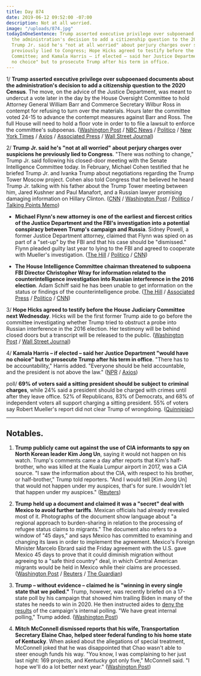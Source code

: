 ```yaml
---
title: Day 874
date: 2019-06-12 09:52:00 -07:00
description: Not at all worried.
image: "/uploads/874.jpg"
todayInOneSentence: Trump asserted executive privilege over subpoenaed documents about
  the administration's decision to add a citizenship question to the 2020 Census;
  Trump Jr. said he's "not at all worried" about perjury charges over suspicions he
  previously lied to Congress; Hope Hicks agreed to testify before the House Judiciary
  Committee; and Kamala Harris – if elected – said her Justice Department "would have
  no choice" but to prosecute Trump after his term in office.
---
```


1/ **Trump asserted executive privilege over subpoenaed documents about the administration's decision to add a citizenship question to the 2020 Census**. The move, on the advice of the Justice Department, was meant to undercut a vote later in the day by the House Oversight Committee to hold Attorney General William Barr and Commerce Secretary Wilbur Ross in contempt for refusing to turn over the materials. Hours later the committee voted 24-15 to advance the contempt measures against Barr and Ross. The full House will need to hold a floor vote in order to to file a lawsuit to enforce the committee's subpoenas. ([Washington Post](https://www.washingtonpost.com/powerpost/trump-asserts-executive-privilege-to-shield-documents-on-census-citizenship-question/2019/06/12/971263c8-8d11-11e9-adf3-f70f78c156e8_story.html) / [NBC News](https://www.nbcnews.com/politics/congress/trump-asserts-executive-privilege-over-census-citizenship-question-info-dems-n1016721) / [Politico](https://www.politico.com/story/2019/06/12/trump-asserts-executive-privilege-to-block-access-to-census-documents-1361784) / [New York Times](https://www.nytimes.com/2019/06/12/us/politics/us-census-2020-trump.html) / [Axios](https://www.axios.com/trump-executive-privilege-census-citizenship-2ef51f25-435a-44a1-981c-728c80c1b505.html) / [Associated Press](https://apnews.com/292e6a9a05f345ae83bff304efebf76b) / [Wall Street Journal](https://www.wsj.com/articles/trump-asserts-executive-privilege-over-documents-on-census-citizenship-question-11560350472))

2/ **Trump Jr. said he's "not at all worried" about perjury charges over suspicions he previously lied to Congress**. "There was nothing to change," Trump Jr. said following his closed-door meeting with the Senate Intelligence Committee today. In February, Michael Cohen testified that he briefed Trump Jr. and Ivanka Trump about negotiations regarding the Trump Tower Moscow project. Cohen also told Congress that he believed he heard Trump Jr. talking with his father about the Trump Tower meeting between him, Jared Kushner and Paul Manafort, and a Russian lawyer promising damaging information on Hillary Clinton. ([CNN](https://www.cnn.com/2019/06/12/politics/donald-trump-jr-testifying/) / [Washington Post](https://www.washingtonpost.com/world/national-security/trump-jr-to-testify-in-second-closed-door-senate-intelligence-interview/2019/06/12/87c5b270-8d08-11e9-adf3-f70f78c156e8_story.html) / [Politico](https://www.politico.com/story/2019/06/12/donald-trump-jr-congress-testimony-1361783) / [Talking Points Memo](https://talkingpointsmemo.com/news/donald-trump-jr-hearing-senate-intelligence-committee))

* **Michael Flynn's new attorney is one of the earliest and fiercest critics of the Justice Department and the FBI's investigation into a potential conspiracy between Trump's campaign and Russia**. Sidney Powell, a former Justice Department attorney, claimed that Flynn was spied on as part of a "set-up" by the FBI and that his case should be "dismissed." Flynn pleaded guilty last year to lying to the FBI and agreed to cooperate with Mueller's investigation. ([The Hill](https://thehill.com/hilltv/rising/448137-mike-flynn-hires-sidney-powell-as-new-counsel) / [Politico](https://www.politico.com/story/2019/06/12/michael-flynn-lawyer-1362006) / [CNN](https://www.cnn.com/2019/06/12/politics/michael-flynn-lawyer-sidney-powell/))

* **The House Intelligence Committee chairman threatened to subpoena FBI Director Christopher Wray for information related to the counterintelligence investigation into Russian interference in the 2016 election**. Adam Schiff said he has been unable to get information on the status or findings of the counterintelligence probe. ([The Hill](https://thehill.com/homenews/house/448149-schiff-threatens-to-subpoena-fbi) / [Associated Press](https://www.apnews.com/be67be02cbb44bd7a42d1429fdae8824) / [Politico](https://www.politico.com/story/2019/06/12/adam-schiff-subpoena-fbi-director-wray-1362106) / [CNN](https://www.cnn.com/2019/06/12/politics/schiff-threatens-fbi-director-subpoena/index.html))

3/ **Hope Hicks agreed to testify before the House Judiciary Committee next Wednesday**. Hicks will be the first former Trump aide to go before the committee investigating whether Trump tried to obstruct a probe into Russian interference in the 2016 election. Her testimony will be behind closed doors but a transcript will be released to the public. ([Washington Post](https://www.washingtonpost.com/politics/former-white-house-aide-hicks-agrees-to-testify-to-house-panel-investigating-trump/2019/06/12/6f687f84-8d47-11e9-b162-8f6f41ec3c04_story.html) / [Wall Street Journal](https://www.wsj.com/articles/hope-hicks-agrees-to-give-closed-door-testimony-to-house-panel-11560373120?mod=hp_lead_pos4))

4/ **Kamala Harris – if elected – said her Justice Department "would have no choice" but to prosecute Trump after his term in office**. "There has to be accountability," Harris added. "Everyone should be held accountable, and the president is not above the law." ([NPR](https://www.npr.org/2019/06/08/730941386/harris-justice-dept-would-have-no-choice-but-to-prosecute-trump-after-presidency) / [Axios](https://www.axios.com/kamala-harris-prosecute-trump-0a7ce2f3-d6ed-4530-ada1-f2258cab197f.html))

poll/ **69% of voters said a sitting president should be subject to criminal charges**, while 24% said a president should be charged with crimes until after they leave office. 52% of Republicans, 83% of Democrats, and 68% of independent voters all support charging a sitting president. 55% of voters say Robert Mueller's report did not clear Trump of wrongdoing. ([Quinnipiac](https://poll.qu.edu/national/release-detail?ReleaseID=2628))

---

## Notables.

1. **Trump publicly came out against the use of CIA informants to spy on North Korean leader Kim Jong Un**, saying it would not happen on his watch. Trump's comments came a day after reports that Kim's half-brother, who was killed at the Kuala Lumpur airport in 2017, was a CIA source. "I saw the information about the CIA, with respect to his brother, or half-brother," Trump told reporters. "And I would tell \[Kim Jong Un\] that would not happen under my auspices, that's for sure. I wouldn't let that happen under my auspices." ([Reuters](https://www.reuters.com/article/us-usa-northkorea-idUSKCN1TC256))

2. **Trump held up a document and claimed it was a "secret" deal with Mexico to avoid further tariffs**. Mexican officials had already revealed most of it. Photographs of the document show language about "a regional approach to burden-sharing in relation to the processing of refugee status claims to migrants." The document also refers to a window of "45 days," and says Mexico has committed to examining and changing its laws in order to implement the agreement. Mexico's Foreign Minister Marcelo Ebrard said the Friday agreement with the U.S. gave Mexico 45 days to prove that it could diminish migration without agreeing to a "safe third country" deal, in which Central American migrants would be held in Mexico while their claims are processed. ([Washington Post](https://www.washingtonpost.com/politics/2019/06/11/post-photographer-snapped-an-image-trumps-alleged-secret-mexico-deal-heres-what-it-says/?utm_term=.94a50727b2bd) / [Reuters](https://www.reuters.com/article/us-usa-trade-mexico-border-idUSKCN1TC1IP) / [The Guardian](https://www.theguardian.com/us-news/2019/jun/11/trump-shows-off-secret-mexico-document-but-photos-reveal-contents))

3. **Trump – without evidence – claimed he is "winning in every single state that we polled."** Trump, however, was recently briefed on a 17-state poll by his campaign that showed him trailing Biden in many of the states he needs to win in 2020. He then instructed aides to [deny the results](https://whatthefuckjusthappenedtoday.com/2019/06/11/day-873/) of the campaign's internal polling. "We have great internal polling," Trump added. ([Washington Post](https://www.washingtonpost.com/politics/trump-without-evidence-claims-his-campaigns-polling-shows-him-ahead-in-every-state-surveyed/2019/06/12/8392768a-8d39-11e9-adf3-f70f78c156e8_story.html))

4. **Mitch McConnell dismissed reports that his wife, Transportation Secretary Elaine Chao, helped steer federal funding to his home state of Kentucky**. When asked about the allegations of special treatment, McConnell joked that he was disappointed that Chao wasn't able to steer enough funds his way. "You know, I was complaining to her just last night: 169 projects, and Kentucky got only five," McConnell said. "I hope we'll do a lot better next year." ([Washington Post](https://www.washingtonpost.com/politics/mcconnell-dismisses-report-that-his-wife-transportation-secretary-elaine-chao-steered-funds-to-kentucky/2019/06/11/79bba63e-8c78-11e9-adf3-f70f78c156e8_story.html?utm_term=.fbfd671e4ce8))